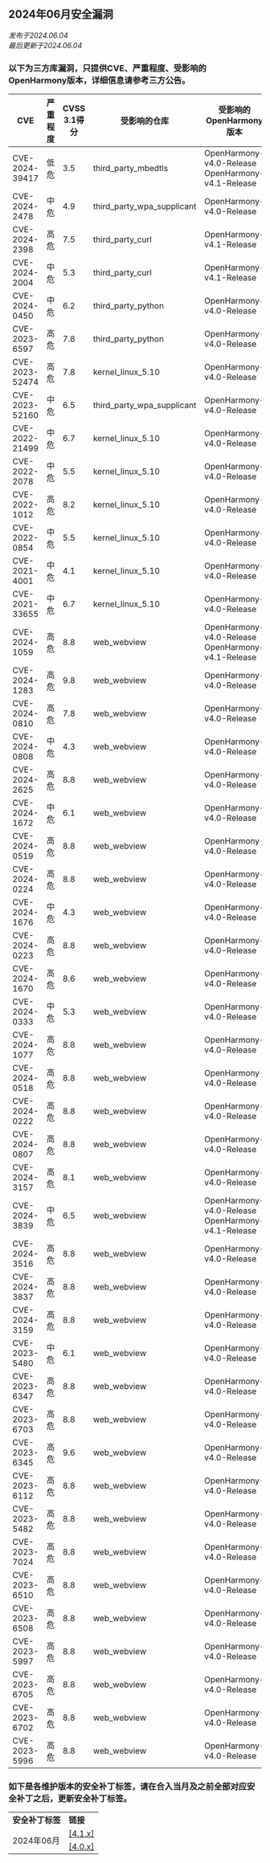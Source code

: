 ## 2024年06月安全漏洞
_发布于2024.06.04_<br/>
_最后更新于2024.06.04_

### 以下为三方库漏洞，只提供CVE、严重程度、受影响的OpenHarmony版本，详细信息请参考三方公告。

| CVE            | 严重程度 | CVSS 3.1得分 |受影响的仓库 | 受影响的OpenHarmony版本                                      | 修复链接                                               |
| -------------- | -------- | ------------ |-------------| ------------------------------------------------------------ | ------------------------------------------------------ |
| CVE-2024-39417 | 低危 | 3.5 | third_party_mbedtls        | OpenHarmony-v4.0-Release<br/>OpenHarmony-v4.1-Release | [4.0.x](https://gitee.com/openharmony/third_party_mbedtls/pulls/106) |
| CVE-2024-2478  | 中危 | 4.9 | third_party_wpa_supplicant | OpenHarmony-v4.0-Release                              | [4.0.x](https://gitee.com/openharmony/third_party_wpa_supplicant/pulls/386)<br/>[4.1.x](https://gitee.com/openharmony/third_party_wpa_supplicant/pulls/385) |
| CVE-2024-2398  | 高危 | 7.5 | third_party_curl           | OpenHarmony-v4.1-Release                              | [4.1.x](https://gitee.com/openharmony/third_party_curl/pulls/225)  |
| CVE-2024-2004  | 中危 | 5.3 | third_party_curl           | OpenHarmony-v4.1-Release                              | [4.1.x](https://gitee.com/openharmony/third_party_curl/pulls/225)  |
| CVE-2024-0450  | 中危 | 6.2 | third_party_python         | OpenHarmony-v4.0-Release                              | [4.0.x](https://gitee.com/openharmony/third_party_python/pulls/52) |
| CVE-2023-6597  | 高危 | 7.8 | third_party_python         | OpenHarmony-v4.0-Release                              | [4.0.x](https://gitee.com/openharmony/third_party_python/pulls/54) |
| CVE-2023-52474 | 高危 | 7.8 | kernel_linux_5.10          | OpenHarmony-v4.0-Release                              | [4.0.x](https://gitee.com/openharmony/kernel_linux_5.10/commit/94864e0740cfd5d809c1e9bd9d59cb1852157970) |
| CVE-2023-52160 | 中危 | 6.5 | third_party_wpa_supplicant | OpenHarmony-v4.0-Release                              | [4.0.x](https://gitee.com/openharmony/third_party_wpa_supplicant/pulls/385/files) |
| CVE-2022-21499 | 中危 | 6.7 | kernel_linux_5.10          | OpenHarmony-v4.0-Release                              | [4.0.x](https://gitee.com/openharmony/kernel_linux_5.10/commit/b64cf8c7f40f1463c1a8457ad7d4f7808b757eed) |
| CVE-2022-2078  | 中危 | 5.5 | kernel_linux_5.10          | OpenHarmony-v4.0-Release                              | [4.0.x](https://gitee.com/openharmony/kernel_linux_5.10/commit/7dd9c7527ea154777e768069f56dcc023a0b7f77) |
| CVE-2022-1012  | 高危 | 8.2 | kernel_linux_5.10          | OpenHarmony-v4.0-Release                              | [4.0.x](https://gitee.com/openharmony/kernel_linux_5.10/commit/6c218ee6b11b2baa537f4d79f342f498ac52c84c) |
| CVE-2022-0854  | 中危 | 5.5 | kernel_linux_5.10          | OpenHarmony-v4.0-Release                              | [4.0.x](https://gitee.com/openharmony/kernel_linux_5.10/commit/73a8199c5fa41c38de7c862e3383cac4050aa91b) |
| CVE-2021-4001  | 中危 | 4.1 | kernel_linux_5.10          | OpenHarmony-v4.0-Release                              | [4.0.x](https://gitee.com/openharmony/kernel_linux_5.10/commit/a5f66cc95e34b968d9d70a9fe5ec646f22789183) |
| CVE-2021-33655 | 中危 | 6.7 | kernel_linux_5.10          | OpenHarmony-v4.0-Release                              | [4.0.x](https://gitee.com/openharmony/kernel_linux_5.10/commit/ae7cf2d3bcdb89f04076deb4bc2877728e366321) |
| CVE-2024-1059  | 高危 | 8.8 | web_webview                | OpenHarmony-v4.0-Release<br/>OpenHarmony-v4.1-Release | [4.0.x](https://gitee.com/openharmony-tpc/chromium_third_party/pulls/149)<br/>[4.1.x](https://gitee.com/openharmony-tpc/chromium_third_party/pulls/278) |
| CVE-2024-1283  | 高危 | 9.8 | web_webview                | OpenHarmony-v4.0-Release                              | [4.0.x](https://gitee.com/openharmony-tpc/chromium_third_party/pulls/160) |
| CVE-2024-0810  | 高危 | 7.8 | web_webview                | OpenHarmony-v4.0-Release                              | [4.0.x](https://gitee.com/openharmony-tpc/chromium_src/pulls/510) |
| CVE-2024-0808  | 中危 | 4.3 | web_webview                | OpenHarmony-v4.0-Release                              | [4.0.x](https://gitee.com/openharmony-tpc/chromium_src/pulls/584) |
| CVE-2024-2625  | 高危 | 8.8 | web_webview                | OpenHarmony-v4.0-Release                              | [4.0.x](https://gitee.com/openharmony-tpc/chromium_v8/pulls/41) |
| CVE-2024-1672  | 中危 | 6.1 | web_webview                | OpenHarmony-v4.0-Release                              | [4.0.x](https://gitee.com/openharmony-tpc/chromium_third_party/pulls/182) |
| CVE-2024-0519  | 高危 | 8.8 | web_webview                | OpenHarmony-v4.0-Release                              | [4.0.x](https://gitee.com/openharmony-tpc/chromium_v8/pulls/24) |
| CVE-2024-0224  | 高危 | 8.8 | web_webview                | OpenHarmony-v4.0-Release                              | [4.0.x](https://gitee.com/openharmony-tpc/chromium_third_party_blink_webtests/pulls/16)<br/>[4.0.x](https://gitee.com/openharmony-tpc/chromium_third_party/pulls/138) |
| CVE-2024-1676  | 中危 | 4.3 | web_webview                | OpenHarmony-v4.0-Release                              | [4.0.x](https://gitee.com/openharmony-tpc/chromium_src/pulls/671) |
| CVE-2024-0223  | 高危 | 8.8 | web_webview                | OpenHarmony-v4.0-Release                              | [4.0.x](https://gitee.com/openharmony-tpc/chromium_third_party_angle/pulls/20) |
| CVE-2024-1670  | 高危 | 8.6 | web_webview                | OpenHarmony-v4.0-Release                              | [4.0.x](https://gitee.com/openharmony-tpc/chromium_third_party/pulls/182) |
| CVE-2024-0333  | 中危 | 5.3 | web_webview                | OpenHarmony-v4.0-Release                              | [4.0.x](https://gitee.com/openharmony-tpc/chromium_src/pulls/488) |
| CVE-2024-1077  | 高危 | 8.8 | web_webview                | OpenHarmony-v4.0-Release                              | [4.0.x](https://gitee.com/openharmony-tpc/chromium_src/pulls/562) |
| CVE-2024-0518  | 高危 | 8.8 | web_webview                | OpenHarmony-v4.0-Release                              | [4.0.x](https://gitee.com/openharmony-tpc/chromium_v8/pulls/20) |
| CVE-2024-0222  | 高危 | 8.8 | web_webview                | OpenHarmony-v4.0-Release                              | [4.0.x](https://gitee.com/openharmony-tpc/chromium_third_party_angle/pulls/14) |
| CVE-2024-0807  | 高危 | 8.8 | web_webview                | OpenHarmony-v4.0-Release                              | [4.0.x](https://gitee.com/openharmony-tpc/chromium_third_party/pulls/166)<br/>[4.0.x](https://gitee.com/openharmony-tpc/chromium_third_party_blink_webtests/pulls/21) |
| CVE-2024-3157  | 高危 | 8.1 | web_webview                | OpenHarmony-v4.0-Release                              | [4.0.x](https://gitee.com/openharmony-tpc/chromium_src/pulls/848) |
| CVE-2024-3839  | 中危 | 6.5 | web_webview                | OpenHarmony-v4.0-Release<br/>OpenHarmony-v4.1-Release | [4.0.x](https://gitee.com/openharmony-tpc/chromium_third_party/pulls/284)<br/>[4.1.x](https://gitee.com/openharmony-tpc/chromium_third_party/pulls/283) |
| CVE-2024-3516  | 高危 | 8.8 | web_webview                | OpenHarmony-v4.0-Release                              | [4.0.x](https://gitee.com/openharmony-tpc/chromium_third_party_angle/pulls/25) |
| CVE-2024-3837  | 高危 | 8.8 | web_webview                | OpenHarmony-v4.0-Release                              | [4.0.x](https://gitee.com/openharmony-tpc/chromium_src/pulls/879) |
| CVE-2024-3159  | 高危 | 8.8 | web_webview                | OpenHarmony-v4.0-Release                              | [4.0.x](https://gitee.com/openharmony-tpc/chromium_v8/pulls/36) |
| CVE-2023-5480  | 中危 | 6.1 | web_webview                | OpenHarmony-v4.0-Release                              | [4.0.x](https://gitee.com/openharmony-tpc/chromium_src/pulls/237) |
| CVE-2023-6347  | 高危 | 8.8 | web_webview                | OpenHarmony-v4.0-Release                              | [4.0.x](https://gitee.com/openharmony-tpc/chromium_src/pulls/224) |
| CVE-2023-6703  | 高危 | 8.8 | web_webview                | OpenHarmony-v4.0-Release                              | [4.0.x](https://gitee.com/openharmony-tpc/chromium_third_party/pulls/94) |
| CVE-2023-6345  | 高危 | 9.6 | web_webview                | OpenHarmony-v4.0-Release                              | [4.0.x](https://gitee.com/openharmony-tpc/chromium_third_party_skia/pulls/20) |
| CVE-2023-6112  | 高危 | 8.8 | web_webview                | OpenHarmony-v4.0-Release                              | [4.0.x](https://gitee.com/openharmony-tpc/chromium_src/pulls/251) |
| CVE-2023-5482  | 高危 | 8.8 | web_webview                | OpenHarmony-v4.0-Release                              | [4.0.x](https://gitee.com/openharmony-tpc/chromium_third_party_blink_webtests/pulls/11)<br/>[4.0.x](https://gitee.com/openharmony-tpc/chromium_third_party/pulls/69)<br/>[4.0.x](https://gitee.com/openharmony-tpc/chromium_src/pulls/234) |
| CVE-2023-7024  | 高危 | 8.8 | web_webview                | OpenHarmony-v4.0-Release                              | [4.0.x](https://gitee.com/openharmony-tpc/chromium_third_party/pulls/109) |
| CVE-2023-6510  | 高危 | 8.8 | web_webview                | OpenHarmony-v4.0-Release                              | [4.0.x](https://gitee.com/openharmony-tpc/chromium_src/pulls/299) |
| CVE-2023-6508  | 高危 | 8.8 | web_webview                | OpenHarmony-v4.0-Release                              | [4.0.x](https://gitee.com/openharmony-tpc/chromium_third_party/pulls/99) |
| CVE-2023-5997  | 高危 | 8.8 | web_webview                | OpenHarmony-v4.0-Release                              | [4.0.x](https://gitee.com/openharmony-tpc/chromium_third_party/pulls/81) |
| CVE-2023-6705  | 高危 | 8.8 | web_webview                | OpenHarmony-v4.0-Release                              | [4.0.x](https://gitee.com/openharmony-tpc/chromium_third_party/pulls/91) |
| CVE-2023-6702  | 高危 | 8.8 | web_webview                | OpenHarmony-v4.0-Release                              | [4.0.x](https://gitee.com/openharmony-tpc/chromium_v8/pulls/16) |
| CVE-2023-5996  | 高危 | 8.8 | web_webview                | OpenHarmony-v4.0-Release                              | [4.0.x](https://gitee.com/openharmony-tpc/chromium_third_party/pulls/68) |

### 如下是各维护版本的安全补丁标签，请在合入当月及之前全部对应安全补丁之后，更新安全补丁标签。

<table>
	<tr>
		<td style="font-weight: bold">安全补丁标签</td>
		<td style="font-weight: bold">链接</td>
	</tr>
	<tr>
		<td rowspan="3">2024年06月</td>
		<td><a href="https://gitee.com/openharmony/startup_init/pulls/2809">[4.1.x]</a></td>
	</tr>
	<tr>
		<td><a href="https://gitee.com/openharmony/startup_init/pulls/2808">[4.0.x]</a></td>
	</tr>
</table>